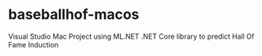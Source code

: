 # baseballhof-macos
Visual Studio Mac Project using ML.NET .NET Core library to predict Hall Of Fame Induction

